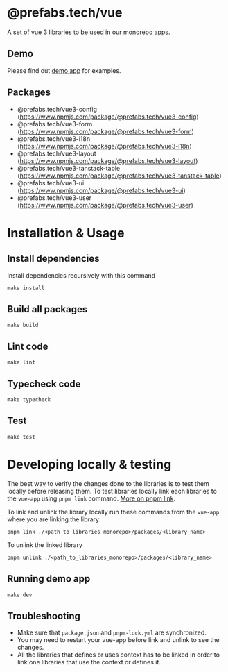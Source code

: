 # @prefabs.tech/vue

A set of vue 3 libraries to be used in our monorepo apps.

## Demo
Please find out [demo app](https://app-ofvi39.ws0.12deg.io/vue/) for examples.

## Packages
  - @prefabs.tech/vue3-config (https://www.npmjs.com/package/@prefabs.tech/vue3-config)
  - @prefabs.tech/vue3-form (https://www.npmjs.com/package/@prefabs.tech/vue3-form)
  - @prefabs.tech/vue3-i18n (https://www.npmjs.com/package/@prefabs.tech/vue3-i18n)
  - @prefabs.tech/vue3-layout (https://www.npmjs.com/package/@prefabs.tech/vue3-layout)
  - @prefabs.tech/vue3-tanstack-table (https://www.npmjs.com/package/@prefabs.tech/vue3-tanstack-table)
  - @prefabs.tech/vue3-ui (https://www.npmjs.com/package/@prefabs.tech/vue3-ui)
  - @prefabs.tech/vue3-user (https://www.npmjs.com/package/@prefabs.tech/vue3-user)

# Installation & Usage
## Install dependencies
Install dependencies recursively with this command
```
make install
```

## Build all packages
```
make build
```

## Lint code
```
make lint
```

## Typecheck code
```
make typecheck
```

## Test
```
make test
```

# Developing locally & testing
The best way to verify the changes done to the libraries is to test them locally before releasing them. To test libraries locally link each libraries to the `vue-app` using `pnpm link` command. [More on pnpm link](https://pnpm.io/cli/link).

To link and unlink the library locally run these commands from the `vue-app` where you are linking the library:
```
pnpm link ./<path_to_libraries_monorepo>/packages/<library_name>
```

To unlink the linked library
```
pnpm unlink ./<path_to_libraries_monorepo>/packages/<library_name>
```

## Running demo app
```
make dev
```

## Troubleshooting
  - Make sure that `package.json` and `pnpm-lock.yml` are synchronized.
  - You may need to restart your vue-app before link and unlink to see the changes.
  - All the libraries that defines or uses context has to be linked in order to link one libraries that use the context or defines it.
